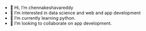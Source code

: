 - 👋 Hi, I’m chennakeshavareddy
- 👀 I’m interested in data science and web and app development
- 🌱 I’m currently learning python.
- 💞️ I’m looking to collaborate on app development.

<!---
chenna14/chenna14 is a ✨ special ✨ repository because its `README.md` (this file) appears on your GitHub profile.
You can click the Preview link to take a look at your changes.
--->
